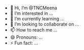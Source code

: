 - 👋 Hi, I’m @TNCMeena
- 👀 I’m interested in ...
- 🌱 I’m currently learning ...
- 💞️ I’m looking to collaborate on ...
- 📫 How to reach me ...
- 😄 Pronouns: ...
- ⚡ Fun fact: ...

<!---
TNCMeena/TNCMeena is a ✨ special ✨ repository because its `README.md` (this file) appears on your GitHub profile.
You can click the Preview link to take a look at your changes.
--->
